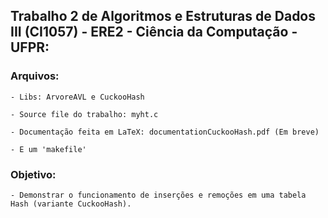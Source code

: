 ## Trabalho 2 de Algoritmos e Estruturas de Dados III (CI1057) - ERE2 - Ciência da Computação - UFPR:
### Arquivos:

    - Libs: ArvoreAVL e CuckooHash
        
    - Source file do trabalho: myht.c

    - Documentação feita em LaTeX: documentationCuckooHash.pdf (Em breve)
        
    - E um 'makefile'
  
### Objetivo:
    - Demonstrar o funcionamento de inserções e remoções em uma tabela Hash (variante CuckooHash).
